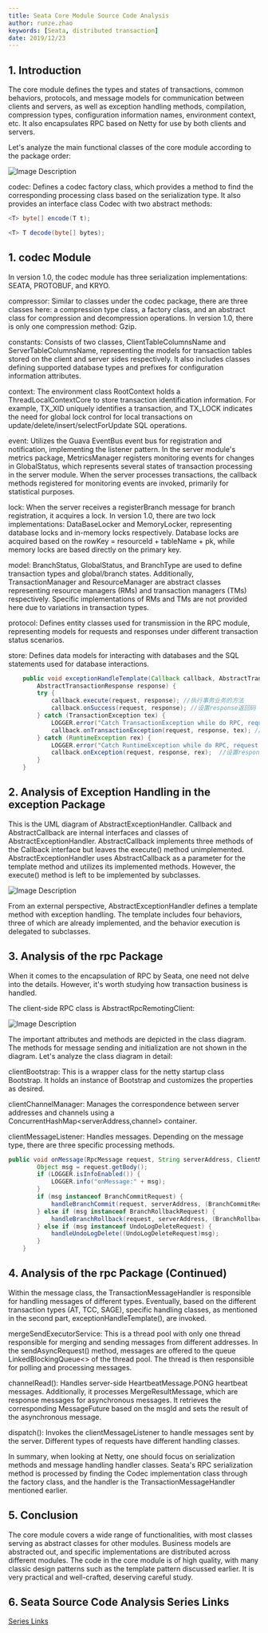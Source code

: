 ```yaml
---
title: Seata Core Module Source Code Analysis
author: runze.zhao
keywords: [Seata, distributed transaction]
date: 2019/12/23
---
```

## 1. Introduction
The core module defines the types and states of transactions, common behaviors, protocols, and message models for communication between clients and servers, as well as exception handling methods, compilation, compression types, configuration information names, environment context, etc. It also encapsulates RPC based on Netty for use by both clients and servers.

Let's analyze the main functional classes of the core module according to the package order:

![Image Description](https://img-blog.csdnimg.cn/20191223162313317.png)

codec: Defines a codec factory class, which provides a method to find the corresponding processing class based on the serialization type. It also provides an interface class Codec with two abstract methods:

```java
<T> byte[] encode(T t);
```

```java
<T> T decode(byte[] bytes);
```
## 1. codec Module
In version 1.0, the codec module has three serialization implementations: SEATA, PROTOBUF, and KRYO.

compressor: Similar to classes under the codec package, there are three classes here: a compression type class, a factory class, and an abstract class for compression and decompression operations. In version 1.0, there is only one compression method: Gzip.

constants: Consists of two classes, ClientTableColumnsName and ServerTableColumnsName, representing the models for transaction tables stored on the client and server sides respectively. It also includes classes defining supported database types and prefixes for configuration information attributes.

context: The environment class RootContext holds a ThreadLocalContextCore to store transaction identification information. For example, TX_XID uniquely identifies a transaction, and TX_LOCK indicates the need for global lock control for local transactions on update/delete/insert/selectForUpdate SQL operations.

event: Utilizes the Guava EventBus event bus for registration and notification, implementing the listener pattern. In the server module's metrics package, MetricsManager registers monitoring events for changes in GlobalStatus, which represents several states of transaction processing in the server module. When the server processes transactions, the callback methods registered for monitoring events are invoked, primarily for statistical purposes.

lock: When the server receives a registerBranch message for branch registration, it acquires a lock. In version 1.0, there are two lock implementations: DataBaseLocker and MemoryLocker, representing database locks and in-memory locks respectively. Database locks are acquired based on the rowKey = resourceId + tableName + pk, while memory locks are based directly on the primary key.

model: BranchStatus, GlobalStatus, and BranchType are used to define transaction types and global/branch states. Additionally, TransactionManager and ResourceManager are abstract classes representing resource managers (RMs) and transaction managers (TMs) respectively. Specific implementations of RMs and TMs are not provided here due to variations in transaction types.

protocol: Defines entity classes used for transmission in the RPC module, representing models for requests and responses under different transaction status scenarios.

store: Defines data models for interacting with databases and the SQL statements used for database interactions.


```java
    public void exceptionHandleTemplate(Callback callback, AbstractTransactionRequest request,
        AbstractTransactionResponse response) {
        try {
            callback.execute(request, response); //执行事务业务的方法
            callback.onSuccess(request, response); //设置response返回码
        } catch (TransactionException tex) {
            LOGGER.error("Catch TransactionException while do RPC, request: {}", request, tex);
            callback.onTransactionException(request, response, tex); //设置response返回码并设置msg
        } catch (RuntimeException rex) {
            LOGGER.error("Catch RuntimeException while do RPC, request: {}", request, rex);
            callback.onException(request, response, rex);  //设置response返回码并设置msg
        }
    }
```
## 2. Analysis of Exception Handling in the exception Package

This is the UML diagram of AbstractExceptionHandler. Callback and AbstractCallback are internal interfaces and classes of AbstractExceptionHandler. AbstractCallback implements three methods of the Callback interface but leaves the execute() method unimplemented. AbstractExceptionHandler uses AbstractCallback as a parameter for the template method and utilizes its implemented methods. However, the execute() method is left to be implemented by subclasses.

![Image Description](https://img-blog.csdnimg.cn/20191211165628768.png?x-oss-process=image/watermark,type_ZmFuZ3poZW5naGVpdGk,shadow_10,text_aHR0cHM6Ly9ibG9nLmNzZG4ubmV0L3FxXzM3ODA0NzM3,size_16,color_FFFFFF,t_70)

From an external perspective, AbstractExceptionHandler defines a template method with exception handling. The template includes four behaviors, three of which are already implemented, and the behavior execution is delegated to subclasses.

## 3. Analysis of the rpc Package

When it comes to the encapsulation of RPC by Seata, one need not delve into the details. However, it's worth studying how transaction business is handled.

The client-side RPC class is AbstractRpcRemotingClient:

![Image Description](https://img-blog.csdnimg.cn/20191211180129741.png)

The important attributes and methods are depicted in the class diagram. The methods for message sending and initialization are not shown in the diagram. Let's analyze the class diagram in detail:

clientBootstrap: This is a wrapper class for the netty startup class Bootstrap. It holds an instance of Bootstrap and customizes the properties as desired.

clientChannelManager: Manages the correspondence between server addresses and channels using a ConcurrentHashMap<serverAddress,channel> container.

clientMessageListener: Handles messages. Depending on the message type, there are three specific processing methods.


```java
public void onMessage(RpcMessage request, String serverAddress, ClientMessageSender sender) {
        Object msg = request.getBody();
        if (LOGGER.isInfoEnabled()) {
            LOGGER.info("onMessage:" + msg);
        }
        if (msg instanceof BranchCommitRequest) {
            handleBranchCommit(request, serverAddress, (BranchCommitRequest)msg, sender);
        } else if (msg instanceof BranchRollbackRequest) {
            handleBranchRollback(request, serverAddress, (BranchRollbackRequest)msg, sender);
        } else if (msg instanceof UndoLogDeleteRequest) {
            handleUndoLogDelete((UndoLogDeleteRequest)msg);
        }
    }
```

## 4. Analysis of the rpc Package (Continued)

Within the message class, the TransactionMessageHandler is responsible for handling messages of different types. Eventually, based on the different transaction types (AT, TCC, SAGE), specific handling classes, as mentioned in the second part, exceptionHandleTemplate(), are invoked.

mergeSendExecutorService: This is a thread pool with only one thread responsible for merging and sending messages from different addresses. In the sendAsyncRequest() method, messages are offered to the queue LinkedBlockingQueue<> of the thread pool. The thread is then responsible for polling and processing messages.

channelRead(): Handles server-side HeartbeatMessage.PONG heartbeat messages. Additionally, it processes MergeResultMessage, which are response messages for asynchronous messages. It retrieves the corresponding MessageFuture based on the msgId and sets the result of the asynchronous message.

dispatch(): Invokes the clientMessageListener to handle messages sent by the server. Different types of requests have different handling classes.

In summary, when looking at Netty, one should focus on serialization methods and message handling handler classes. Seata's RPC serialization method is processed by finding the Codec implementation class through the factory class, and the handler is the TransactionMessageHandler mentioned earlier.

## 5. Conclusion

The core module covers a wide range of functionalities, with most classes serving as abstract classes for other modules. Business models are abstracted out, and specific implementations are distributed across different modules. The code in the core module is of high quality, with many classic design patterns such as the template pattern discussed earlier. It is very practical and well-crafted, deserving careful study.

## 6. Seata Source Code Analysis Series Links

[Series Links](https://blog.csdn.net/qq_37804737/category_9530078.html)
